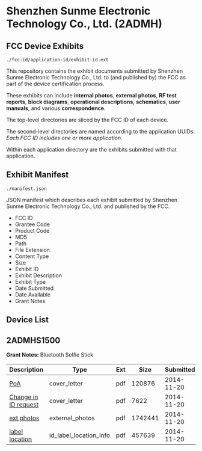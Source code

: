 # Shenzhen Sunme Electronic Technology Co., Ltd. (2ADMH)
## FCC Device Exhibits

```
./fcc-id/application-id/exhibit-id.ext
```

This repository contains the exhibit documents submitted by Shenzhen Sunme Electronic Technology Co., Ltd. to (and published by) the FCC as part of the device certification process.

These exhibits can include **internal photos**, **external photos**, **RF test reports**, **block diagrams**, **operational descriptions**, **schematics**, **user manuals**, and various **correspondence**.

The top-level directories are sliced by the FCC ID of each device.

The second-level directories are named according to the application UUIDs. *Each FCC ID includes one or more application.*

Within each application directory are the exhibits submitted with that application. 

## Exhibit Manifest

```
./manifest.json
```

JSON manifest which describes each exhibit submitted by Shenzhen Sunme Electronic Technology Co., Ltd. and published by the FCC.

- FCC ID
- Grantee Code
- Product Code
- MD5
- Path
- File Extension
- Content Type
- Size
- Exhibit ID
- Exhibit Description
- Exhibit Type
- Date Submitted
- Date Available
- Grant Notes

## Device List
## 2ADMHS1500
**Grant Notes:** Bluetooth Selfie Stick

| Description | Type | Ext | Size | Submitted | Available |
| ----------- | ---- | --- | ---- | --------- | --------- |
| [PoA](2ADMHS1500/10e51d498aa8c75097db5641588fda00/2449835.pdf) | cover_letter | pdf | 120876 | 2014-11-20 | 2014-11-20 |
| [Change in ID request](2ADMHS1500/10e51d498aa8c75097db5641588fda00/2449838.pdf) | cover_letter | pdf | 7622 | 2014-11-20 | 2014-11-20 |
| [ext photos](2ADMHS1500/10e51d498aa8c75097db5641588fda00/2448699.pdf) | external_photos | pdf | 1742441 | 2014-11-20 | 2014-11-20 |
| [label location](2ADMHS1500/10e51d498aa8c75097db5641588fda00/2449837.pdf) | id_label_location_info | pdf | 457639 | 2014-11-20 | 2014-11-20 |

